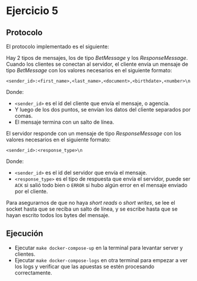 # Ejercicio 5

## Protocolo
El protocolo implementado es el siguiente:

Hay 2 tipos de mensajes, los de tipo *BetMessage* y los *ResponseMessage*.
Cuando los clientes se conectan al servidor, el cliente envía un mensaje de tipo *BetMessage* con los valores necesarios en el siguiente formato:

`<sender_id>:<first_name>,<last_name>,<document>,<birthdate>,<number>\n`

Donde:
- `<sender_id>` es el id del cliente que envía el mensaje, o agencia.
- Y luego de los dos puntos, se envían los datos del cliente separados por comas.
- El mensaje termina con un salto de línea.

El servidor responde con un mensaje de tipo *ResponseMessage* con los valores necesarios en el siguiente formato:

`<sender_id>:<response_type>\n`

Donde:
- `<sender_id>` es el id del servidor que envía el mensaje.
- `<response_type>` es el tipo de respuesta que envía el servidor, puede ser `ACK` si salió todo bien o `ERROR` si hubo algún error en el mensaje enviado por el cliente.

Para asegurarnos de que no haya *short reads* o *short writes*, se lee el socket hasta que se reciba un salto de línea, y se escribe hasta que se hayan escrito todos los bytes del mensaje.


## Ejecución
- Ejecutar `make docker-compose-up` en la terminal para levantar server y clientes.
- Ejecutar `make docker-compose-logs` en otra terminal para empezar a ver los logs y verificar que las apuestas se estén procesando correctamente.